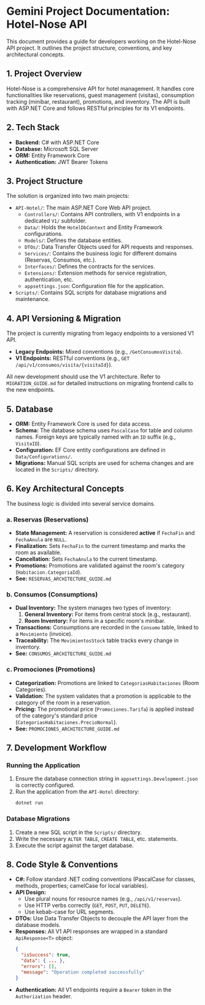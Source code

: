 
# Gemini Project Documentation: Hotel-Nose API

This document provides a guide for developers working on the Hotel-Nose API project. It outlines the project structure, conventions, and key architectural concepts.

## 1. Project Overview

Hotel-Nose is a comprehensive API for hotel management. It handles core functionalities like reservations, guest management (visitas), consumption tracking (minibar, restaurant), promotions, and inventory. The API is built with ASP.NET Core and follows RESTful principles for its V1 endpoints.

## 2. Tech Stack

-   **Backend:** C# with ASP.NET Core
-   **Database:** Microsoft SQL Server
-   **ORM:** Entity Framework Core
-   **Authentication:** JWT Bearer Tokens

## 3. Project Structure

The solution is organized into two main projects:

-   `API-Hotel/`: The main ASP.NET Core Web API project.
    -   `Controllers/`: Contains API controllers, with V1 endpoints in a dedicated `V1/` subfolder.
    -   `Data/`: Holds the `HotelDbContext` and Entity Framework configurations.
    -   `Models/`: Defines the database entities.
    -   `DTOs/`: Data Transfer Objects used for API requests and responses.
    -   `Services/`: Contains the business logic for different domains (Reservas, Consumos, etc.).
    -   `Interfaces/`: Defines the contracts for the services.
    -   `Extensions/`: Extension methods for service registration, authentication, etc.
    -   `appsettings.json`: Configuration file for the application.
-   `Scripts/`: Contains SQL scripts for database migrations and maintenance.

## 4. API Versioning & Migration

The project is currently migrating from legacy endpoints to a versioned V1 API.

-   **Legacy Endpoints:** Mixed conventions (e.g., `/GetConsumosVisita`).
-   **V1 Endpoints:** RESTful conventions (e.g., `GET /api/v1/consumos/visita/{visitaId}`).

All new development should use the V1 architecture. Refer to `MIGRATION_GUIDE.md` for detailed instructions on migrating frontend calls to the new endpoints.

## 5. Database

-   **ORM:** Entity Framework Core is used for data access.
-   **Schema:** The database schema uses `PascalCase` for table and column names. Foreign keys are typically named with an `ID` suffix (e.g., `VisitaID`).
-   **Configuration:** EF Core entity configurations are defined in `Data/Configurations/`.
-   **Migrations:** Manual SQL scripts are used for schema changes and are located in the `Scripts/` directory.

## 6. Key Architectural Concepts

The business logic is divided into several service domains.

### a. Reservas (Reservations)

-   **State Management:** A reservation is considered **active** if `FechaFin` and `FechaAnula` are `NULL`.
-   **Finalization:** Sets `FechaFin` to the current timestamp and marks the room as available.
-   **Cancellation:** Sets `FechaAnula` to the current timestamp.
-   **Promotions:** Promotions are validated against the room's category (`Habitacion.CategoriaId`).
-   **See:** `RESERVAS_ARCHITECTURE_GUIDE.md`

### b. Consumos (Consumptions)

-   **Dual Inventory:** The system manages two types of inventory:
    1.  **General Inventory:** For items from central stock (e.g., restaurant).
    2.  **Room Inventory:** For items in a specific room's minibar.
-   **Transactions:** Consumptions are recorded in the `Consumo` table, linked to a `Movimiento` (invoice).
-   **Traceability:** The `MovimientosStock` table tracks every change in inventory.
-   **See:** `CONSUMOS_ARCHITECTURE_GUIDE.md`

### c. Promociones (Promotions)

-   **Categorization:** Promotions are linked to `CategoriasHabitaciones` (Room Categories).
-   **Validation:** The system validates that a promotion is applicable to the category of the room in a reservation.
-   **Pricing:** The promotional price (`Promociones.Tarifa`) is applied instead of the category's standard price (`CategoriasHabitaciones.PrecioNormal`).
-   **See:** `PROMOCIONES_ARCHITECTURE_GUIDE.md`

## 7. Development Workflow

### Running the Application

1.  Ensure the database connection string in `appsettings.Development.json` is correctly configured.
2.  Run the application from the `API-Hotel` directory:
    ```bash
    dotnet run
    ```

### Database Migrations

1.  Create a new SQL script in the `Scripts/` directory.
2.  Write the necessary `ALTER TABLE`, `CREATE TABLE`, etc. statements.
3.  Execute the script against the target database.

## 8. Code Style & Conventions

-   **C#:** Follow standard .NET coding conventions (PascalCase for classes, methods, properties; camelCase for local variables).
-   **API Design:**
    -   Use plural nouns for resource names (e.g., `/api/v1/reservas`).
    -   Use HTTP verbs correctly (`GET`, `POST`, `PUT`, `DELETE`).
    -   Use kebab-case for URL segments.
-   **DTOs:** Use Data Transfer Objects to decouple the API layer from the database models.
-   **Responses:** All V1 API responses are wrapped in a standard `ApiResponse<T>` object:
    ```json
    {
      "isSuccess": true,
      "data": { ... },
      "errors": [],
      "message": "Operation completed successfully"
    }
    ```
-   **Authentication:** All V1 endpoints require a `Bearer` token in the `Authorization` header.
